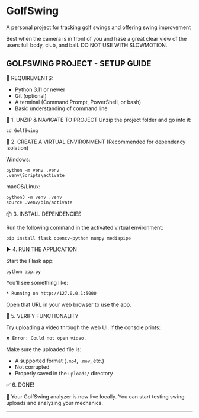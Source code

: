 # GolfSwing
A personal project for tracking golf swings and offering swing improvement

Best when the camera is in front of you and hase a great clear view of the users full body, club, and ball. DO NOT USE WITH SLOWMOTION. 

GOLFSWING PROJECT - SETUP GUIDE
-------------------------------

🧱 REQUIREMENTS:
- Python 3.11 or newer
- Git (optional)
- A terminal (Command Prompt, PowerShell, or bash)
- Basic understanding of command line

📁 1. UNZIP & NAVIGATE TO PROJECT
Unzip the project folder and go into it:

    cd GolfSwing

🌱 2. CREATE A VIRTUAL ENVIRONMENT
(Recommended for dependency isolation)

Windows:

    python -m venv .venv
    .venv\Scripts\activate

macOS/Linux:

    python3 -m venv .venv
    source .venv/bin/activate

📦 3. INSTALL DEPENDENCIES

Run the following command in the activated virtual environment:

    pip install flask opencv-python numpy mediapipe

▶️ 4. RUN THE APPLICATION

Start the Flask app:

    python app.py

You’ll see something like:

    * Running on http://127.0.0.1:5000

Open that URL in your web browser to use the app.

🧪 5. VERIFY FUNCTIONALITY

Try uploading a video through the web UI.
If the console prints:

    ❌ Error: Could not open video.

Make sure the uploaded file is:
- A supported format (`.mp4`, `.mov`, etc.)
- Not corrupted
- Properly saved in the `uploads/` directory

✅ 6. DONE!

🎉 Your GolfSwing analyzer is now live locally.
You can start testing swing uploads and analyzing your mechanics.

---


